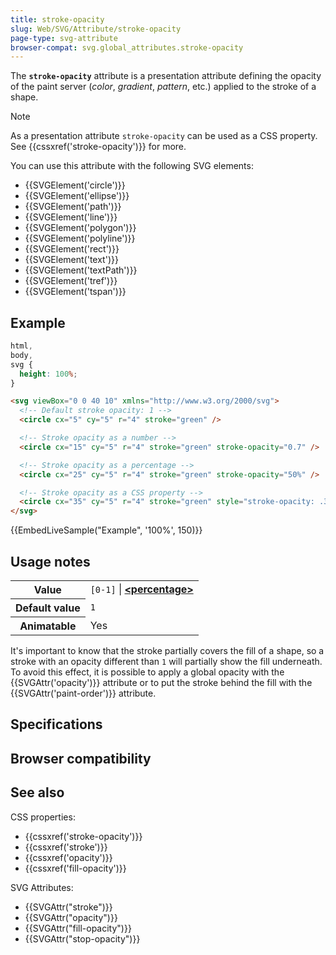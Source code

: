 ```yaml
---
title: stroke-opacity
slug: Web/SVG/Attribute/stroke-opacity
page-type: svg-attribute
browser-compat: svg.global_attributes.stroke-opacity
---
```




The **`stroke-opacity`** attribute is a presentation attribute defining the opacity of the paint server (_color_, _gradient_, _pattern_, etc.) applied to the stroke of a shape.

> [!NOTE]
> As a presentation attribute `stroke-opacity` can be used as a CSS property. See {{cssxref('stroke-opacity')}} for more.

You can use this attribute with the following SVG elements:

- {{SVGElement('circle')}}
- {{SVGElement('ellipse')}}
- {{SVGElement('path')}}
- {{SVGElement('line')}}
- {{SVGElement('polygon')}}
- {{SVGElement('polyline')}}
- {{SVGElement('rect')}}
- {{SVGElement('text')}}
- {{SVGElement('textPath')}}
- {{SVGElement('tref')}}
- {{SVGElement('tspan')}}

## Example

```css hidden
html,
body,
svg {
  height: 100%;
}
```

```html
<svg viewBox="0 0 40 10" xmlns="http://www.w3.org/2000/svg">
  <!-- Default stroke opacity: 1 -->
  <circle cx="5" cy="5" r="4" stroke="green" />

  <!-- Stroke opacity as a number -->
  <circle cx="15" cy="5" r="4" stroke="green" stroke-opacity="0.7" />

  <!-- Stroke opacity as a percentage -->
  <circle cx="25" cy="5" r="4" stroke="green" stroke-opacity="50%" />

  <!-- Stroke opacity as a CSS property -->
  <circle cx="35" cy="5" r="4" stroke="green" style="stroke-opacity: .3;" />
</svg>
```

{{EmbedLiveSample("Example", '100%', 150)}}

## Usage notes

<table class="properties">
  <tbody>
    <tr>
      <th scope="row">Value</th>
      <td>
        <code>[0-1]</code> |
        <strong
          ><a href="/Web/SVG/Content_type#paint"
            >&#x3C;percentage></a
          ></strong
        >
      </td>
    </tr>
    <tr>
      <th scope="row">Default value</th>
      <td><code>1</code></td>
    </tr>
    <tr>
      <th scope="row">Animatable</th>
      <td>Yes</td>
    </tr>
  </tbody>
</table>

It's important to know that the stroke partially covers the fill of a shape, so a stroke with an opacity different than `1` will partially show the fill underneath. To avoid this effect, it is possible to apply a global opacity with the {{SVGAttr('opacity')}} attribute or to put the stroke behind the fill with the {{SVGAttr('paint-order')}} attribute.

## Specifications



## Browser compatibility



## See also

CSS properties:

- {{cssxref('stroke-opacity')}}
- {{cssxref('stroke')}}
- {{cssxref('opacity')}}
- {{cssxref('fill-opacity')}}

SVG Attributes:

- {{SVGAttr("stroke")}}
- {{SVGAttr("opacity")}}
- {{SVGAttr("fill-opacity")}}
- {{SVGAttr("stop-opacity")}}
